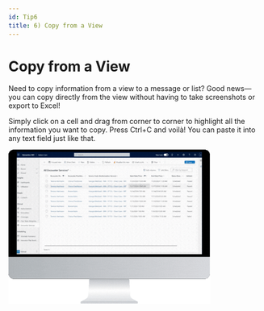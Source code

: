 ```yaml
---
id: Tip6
title: 6) Copy from a View
---
```


# Copy from a View

Need to copy information from a view to a message or list? Good news—you can copy directly from the view without having to take screenshots or export to Excel!

Simply click on a cell and drag from corner to corner to highlight all the information you want to copy. Press Ctrl+C and voilà! You can paste it into any text field just like that.

 <img src ='/img/TT6.gif' width='400'/> 